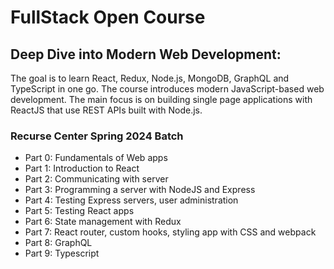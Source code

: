 # FullStack Open Course

## Deep Dive into Modern Web Development:
The goal is to learn React, Redux, Node.js, MongoDB, GraphQL and TypeScript in one go. The course introduces modern JavaScript-based web development. The main focus is on building single page applications with ReactJS that use REST APIs built with Node.js.

### Recurse Center Spring 2024 Batch 

- Part 0: Fundamentals of Web apps
- Part 1: Introduction to React
- Part 2: Communicating with server
- Part 3: Programming a server with NodeJS and Express
- Part 4: Testing Express servers, user administration
- Part 5: Testing React apps
- Part 6: State management with Redux
- Part 7: React router, custom hooks, styling app with CSS and webpack
- Part 8: GraphQL
- Part 9: Typescript


